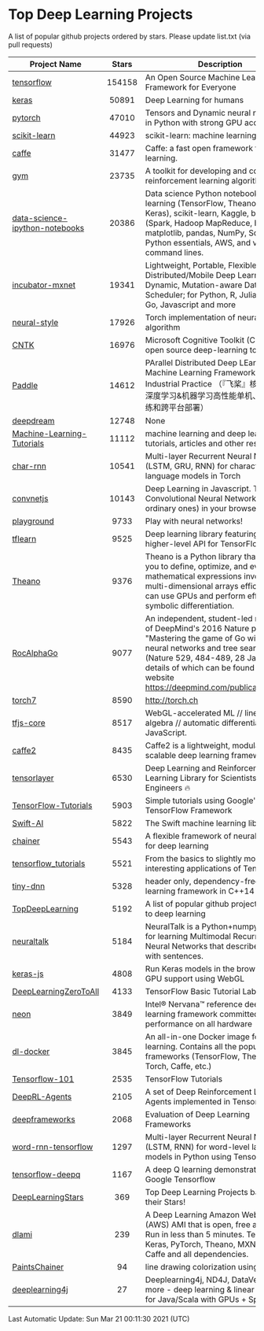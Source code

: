 # Top Deep Learning Projects
A list of popular github projects ordered by stars.
Please update list.txt (via pull requests)

|Project Name| Stars | Description |
| ---------- |:-----:| ----------- |
| [tensorflow](https://github.com/tensorflow/tensorflow) | 154158 | An Open Source Machine Learning Framework for Everyone |
| [keras](https://github.com/keras-team/keras) | 50891 | Deep Learning for humans |
| [pytorch](https://github.com/pytorch/pytorch) | 47010 | Tensors and Dynamic neural networks in Python with strong GPU acceleration |
| [scikit-learn](https://github.com/scikit-learn/scikit-learn) | 44923 | scikit-learn: machine learning in Python |
| [caffe](https://github.com/BVLC/caffe) | 31477 | Caffe: a fast open framework for deep learning. |
| [gym](https://github.com/openai/gym) | 23735 | A toolkit for developing and comparing reinforcement learning algorithms. |
| [data-science-ipython-notebooks](https://github.com/donnemartin/data-science-ipython-notebooks) | 20386 | Data science Python notebooks: Deep learning (TensorFlow, Theano, Caffe, Keras), scikit-learn, Kaggle, big data (Spark, Hadoop MapReduce, HDFS), matplotlib, pandas, NumPy, SciPy, Python essentials, AWS, and various command lines. |
| [incubator-mxnet](https://github.com/apache/incubator-mxnet) | 19341 | Lightweight, Portable, Flexible Distributed/Mobile Deep Learning with Dynamic, Mutation-aware Dataflow Dep Scheduler; for Python, R, Julia, Scala, Go, Javascript and more |
| [neural-style](https://github.com/jcjohnson/neural-style) | 17926 | Torch implementation of neural style algorithm |
| [CNTK](https://github.com/microsoft/CNTK) | 16976 | Microsoft Cognitive Toolkit (CNTK), an open source deep-learning toolkit |
| [Paddle](https://github.com/PaddlePaddle/Paddle) | 14612 | PArallel Distributed Deep LEarning: Machine Learning Framework from Industrial Practice （『飞桨』核心框架，深度学习&机器学习高性能单机、分布式训练和跨平台部署） |
| [deepdream](https://github.com/google/deepdream) | 12748 | None |
| [Machine-Learning-Tutorials](https://github.com/ujjwalkarn/Machine-Learning-Tutorials) | 11112 | machine learning and deep learning tutorials, articles and other resources  |
| [char-rnn](https://github.com/karpathy/char-rnn) | 10541 | Multi-layer Recurrent Neural Networks (LSTM, GRU, RNN) for character-level language models in Torch |
| [convnetjs](https://github.com/karpathy/convnetjs) | 10143 | Deep Learning in Javascript. Train Convolutional Neural Networks (or ordinary ones) in your browser. |
| [playground](https://github.com/tensorflow/playground) | 9733 | Play with neural networks! |
| [tflearn](https://github.com/tflearn/tflearn) | 9525 | Deep learning library featuring a higher-level API for TensorFlow. |
| [Theano](https://github.com/Theano/Theano) | 9376 | Theano is a Python library that allows you to define, optimize, and evaluate mathematical expressions involving multi-dimensional arrays efficiently. It can use GPUs and perform efficient symbolic differentiation. |
| [RocAlphaGo](https://github.com/Rochester-NRT/RocAlphaGo) | 9077 | An independent, student-led replication of DeepMind's 2016 Nature publication, "Mastering the game of Go with deep neural networks and tree search" (Nature 529, 484-489, 28 Jan 2016), details of which can be found on their website https://deepmind.com/publications.html. |
| [torch7](https://github.com/torch/torch7) | 8590 | http://torch.ch |
| [tfjs-core](https://github.com/tensorflow/tfjs-core) | 8517 | WebGL-accelerated ML // linear algebra // automatic differentiation for JavaScript. |
| [caffe2](https://github.com/facebookarchive/caffe2) | 8435 | Caffe2 is a lightweight, modular, and scalable deep learning framework. |
| [tensorlayer](https://github.com/tensorlayer/tensorlayer) | 6530 | Deep Learning and Reinforcement Learning Library for Scientists and Engineers 🔥 |
| [TensorFlow-Tutorials](https://github.com/nlintz/TensorFlow-Tutorials) | 5903 | Simple tutorials using Google's TensorFlow Framework |
| [Swift-AI](https://github.com/Swift-AI/Swift-AI) | 5822 | The Swift machine learning library. |
| [chainer](https://github.com/chainer/chainer) | 5543 | A flexible framework of neural networks for deep learning |
| [tensorflow_tutorials](https://github.com/pkmital/tensorflow_tutorials) | 5521 | From the basics to slightly more interesting applications of Tensorflow |
| [tiny-dnn](https://github.com/tiny-dnn/tiny-dnn) | 5328 | header only, dependency-free deep learning framework in C++14 |
| [TopDeepLearning](https://github.com/aymericdamien/TopDeepLearning) | 5192 | A list of popular github projects related to deep learning |
| [neuraltalk](https://github.com/karpathy/neuraltalk) | 5184 | NeuralTalk is a Python+numpy project for learning Multimodal Recurrent Neural Networks that describe images with sentences. |
| [keras-js](https://github.com/transcranial/keras-js) | 4808 | Run Keras models in the browser, with GPU support using WebGL |
| [DeepLearningZeroToAll](https://github.com/hunkim/DeepLearningZeroToAll) | 4133 | TensorFlow Basic Tutorial Labs |
| [neon](https://github.com/NervanaSystems/neon) | 3849 | Intel® Nervana™ reference deep learning framework committed to best performance on all hardware |
| [dl-docker](https://github.com/floydhub/dl-docker) | 3845 | An all-in-one Docker image for deep learning. Contains all the popular DL frameworks (TensorFlow, Theano, Torch, Caffe, etc.) |
| [Tensorflow-101](https://github.com/sjchoi86/Tensorflow-101) | 2535 | TensorFlow Tutorials |
| [DeepRL-Agents](https://github.com/awjuliani/DeepRL-Agents) | 2105 | A set of Deep Reinforcement Learning Agents implemented in Tensorflow. |
| [deepframeworks](https://github.com/zer0n/deepframeworks) | 2068 | Evaluation of Deep Learning Frameworks |
| [word-rnn-tensorflow](https://github.com/hunkim/word-rnn-tensorflow) | 1297 | Multi-layer Recurrent Neural Networks (LSTM, RNN) for word-level language models in Python using TensorFlow. |
| [tensorflow-deepq](https://github.com/siemanko/tensorflow-deepq) | 1167 | A deep Q learning demonstration using Google Tensorflow |
| [DeepLearningStars](https://github.com/hunkim/DeepLearningStars) | 369 | Top Deep Learning Projects based on their Stars! |
| [dlami](https://github.com/ritchieng/dlami) | 239 | A Deep Learning Amazon Web Service (AWS) AMI that is open, free and works. Run in less than 5 minutes. TensorFlow, Keras, PyTorch, Theano, MXNet, CNTK, Caffe and all dependencies. |
| [PaintsChainer](https://github.com/taizan/PaintsChainer) | 94 | line drawing colorization using chainer |
| [deeplearning4j](https://github.com/deeplearning4j/deeplearning4j) | 27 | Deeplearning4j, ND4J, DataVec and more - deep learning & linear algebra for Java/Scala with GPUs + Spark |

Last Automatic Update: Sun Mar 21 00:11:30 2021 (UTC)
